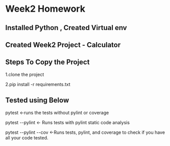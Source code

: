 # Week2 Homework
## Installed Python , Created Virtual env 
## Created Week2 Project - Calculator 


## Steps To Copy the Project
1.clone the project

2.pip install -r requirements.txt

## Tested using Below
pytest <-runs the tests without pylint or coverage

pytest --pylint <- Runs tests with pylint static code analysis

pytest --pylint --cov <-Runs tests, pylint, and coverage to check if you have all your code tested.

